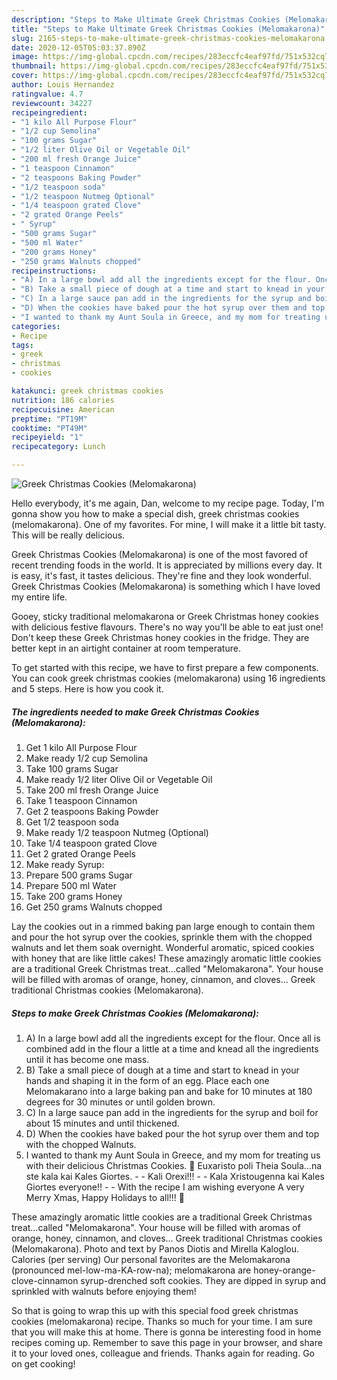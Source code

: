 ```yaml
---
description: "Steps to Make Ultimate Greek Christmas Cookies (Melomakarona)"
title: "Steps to Make Ultimate Greek Christmas Cookies (Melomakarona)"
slug: 2165-steps-to-make-ultimate-greek-christmas-cookies-melomakarona
date: 2020-12-05T05:03:37.890Z
image: https://img-global.cpcdn.com/recipes/283eccfc4eaf97fd/751x532cq70/greek-christmas-cookies-melomakarona-recipe-main-photo.jpg
thumbnail: https://img-global.cpcdn.com/recipes/283eccfc4eaf97fd/751x532cq70/greek-christmas-cookies-melomakarona-recipe-main-photo.jpg
cover: https://img-global.cpcdn.com/recipes/283eccfc4eaf97fd/751x532cq70/greek-christmas-cookies-melomakarona-recipe-main-photo.jpg
author: Louis Hernandez
ratingvalue: 4.7
reviewcount: 34227
recipeingredient:
- "1 kilo All Purpose Flour"
- "1/2 cup Semolina"
- "100 grams Sugar"
- "1/2 liter Olive Oil or Vegetable Oil"
- "200 ml fresh Orange Juice"
- "1 teaspoon Cinnamon"
- "2 teaspoons Baking Powder"
- "1/2 teaspoon soda"
- "1/2 teaspoon Nutmeg Optional"
- "1/4 teaspoon grated Clove"
- "2 grated Orange Peels"
- " Syrup"
- "500 grams Sugar"
- "500 ml Water"
- "200 grams Honey"
- "250 grams Walnuts chopped"
recipeinstructions:
- "A) In a large bowl add all the ingredients except for the flour. Once all is combined add in the flour a little at a time and knead all the ingredients until it has become one mass."
- "B) Take a small piece of dough at a time and start to knead in your hands and shaping it in the form of an egg. Place each one Melomakarano into a large baking pan and bake for 10 minutes at 180 degrees for 30 minutes or until golden brown."
- "C) In a large sauce pan add in the ingredients for the syrup and boil for about 15 minutes and until thickened."
- "D) When the cookies have baked pour the hot syrup over them and top with the chopped Walnuts."
- "I wanted to thank my Aunt Soula in Greece, and my mom for treating us with their delicious Christmas Cookies. 🙂 Euxaristo poli Theia Soula…na ste kala kai Kales Giortes.  Kali Orexi!!!   Kala Xristougenna kai Kales Giortes everyone!!  With the recipe I am wishing everyone A very Merry Xmas, Happy Holidays to all!!! 🙂"
categories:
- Recipe
tags:
- greek
- christmas
- cookies

katakunci: greek christmas cookies 
nutrition: 186 calories
recipecuisine: American
preptime: "PT19M"
cooktime: "PT49M"
recipeyield: "1"
recipecategory: Lunch

---
```



![Greek Christmas Cookies (Melomakarona)](https://img-global.cpcdn.com/recipes/283eccfc4eaf97fd/751x532cq70/greek-christmas-cookies-melomakarona-recipe-main-photo.jpg)

Hello everybody, it's me again, Dan, welcome to my recipe page. Today, I'm gonna show you how to make a special dish, greek christmas cookies (melomakarona). One of my favorites. For mine, I will make it a little bit tasty. This will be really delicious.

Greek Christmas Cookies (Melomakarona) is one of the most favored of recent trending foods in the world. It is appreciated by millions every day. It is easy, it's fast, it tastes delicious. They're fine and they look wonderful. Greek Christmas Cookies (Melomakarona) is something which I have loved my entire life.

Gooey, sticky traditional melomakarona or Greek Christmas honey cookies with delicious festive flavours. There&#39;s no way you&#39;ll be able to eat just one! Don&#39;t keep these Greek Christmas honey cookies in the fridge. They are better kept in an airtight container at room temperature.


To get started with this recipe, we have to first prepare a few components. You can cook greek christmas cookies (melomakarona) using 16 ingredients and 5 steps. Here is how you cook it.

<!--inarticleads1-->

##### The ingredients needed to make Greek Christmas Cookies (Melomakarona):

1. Get 1 kilo All Purpose Flour
1. Make ready 1/2 cup Semolina
1. Take 100 grams Sugar
1. Make ready 1/2 liter Olive Oil or Vegetable Oil
1. Take 200 ml fresh Orange Juice
1. Take 1 teaspoon Cinnamon
1. Get 2 teaspoons Baking Powder
1. Get 1/2 teaspoon soda
1. Make ready 1/2 teaspoon Nutmeg (Optional)
1. Take 1/4 teaspoon grated Clove
1. Get 2 grated Orange Peels
1. Make ready  Syrup:
1. Prepare 500 grams Sugar
1. Prepare 500 ml Water
1. Take 200 grams Honey
1. Get 250 grams Walnuts chopped


Lay the cookies out in a rimmed baking pan large enough to contain them and pour the hot syrup over the cookies, sprinkle them with the chopped walnuts and let them soak overnight. Wonderful aromatic, spiced cookies with honey that are like little cakes! These amazingly aromatic little cookies are a traditional Greek Christmas treat…called &#34;Melomakarona&#34;. Your house will be filled with aromas of orange, honey, cinnamon, and cloves… Greek traditional Christmas cookies (Melomakarona). 

<!--inarticleads2-->

##### Steps to make Greek Christmas Cookies (Melomakarona):

1. A) In a large bowl add all the ingredients except for the flour. Once all is combined add in the flour a little at a time and knead all the ingredients until it has become one mass.
1. B) Take a small piece of dough at a time and start to knead in your hands and shaping it in the form of an egg. Place each one Melomakarano into a large baking pan and bake for 10 minutes at 180 degrees for 30 minutes or until golden brown.
1. C) In a large sauce pan add in the ingredients for the syrup and boil for about 15 minutes and until thickened.
1. D) When the cookies have baked pour the hot syrup over them and top with the chopped Walnuts.
1. I wanted to thank my Aunt Soula in Greece, and my mom for treating us with their delicious Christmas Cookies. 🙂 Euxaristo poli Theia Soula…na ste kala kai Kales Giortes. -  - Kali Orexi!!!  -  - Kala Xristougenna kai Kales Giortes everyone!! -  - With the recipe I am wishing everyone A very Merry Xmas, Happy Holidays to all!!! 🙂


These amazingly aromatic little cookies are a traditional Greek Christmas treat…called &#34;Melomakarona&#34;. Your house will be filled with aromas of orange, honey, cinnamon, and cloves… Greek traditional Christmas cookies (Melomakarona). Photo and text by Panos Diotis and Mirella Kaloglou. Calories (per serving) Our personal favorites are the Melomakarona (pronounced mel-low-ma-KA-row-na); melomakarona are honey-orange-clove-cinnamon syrup-drenched soft cookies. They are dipped in syrup and sprinkled with walnuts before enjoying them! 

So that is going to wrap this up with this special food greek christmas cookies (melomakarona) recipe. Thanks so much for your time. I am sure that you will make this at home. There is gonna be interesting food in home recipes coming up. Remember to save this page in your browser, and share it to your loved ones, colleague and friends. Thanks again for reading. Go on get cooking!
